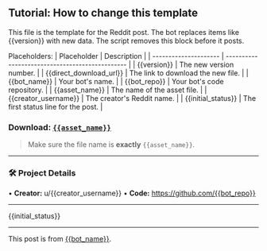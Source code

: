 <!-- TUTORIAL-START -->
Tutorial: How to change this template
-------------------------------------
This file is the template for the Reddit post.
The bot replaces items like {{version}} with new data.
The script removes this block before it posts.

Placeholders:
| Placeholder           | Description                                     |
| --------------------- | ----------------------------------------------- |
| {{version}}           | The new version number.                         |
| {{direct_download_url}} | The link to download the new file.              |
| {{bot_name}}          | Your bot's name.                                |
| {{bot_repo}}          | Your bot's code repository.                     |
| {{asset_name}}        | The name of the asset file.                     |
| {{creator_username}}  | The creator's Reddit name.                      |
| {{initial_status}}    | The first status line for the post.             |
<!-- TUTORIAL-END -->

### **Download:** [`{{asset_name}}`]({{direct_download_url}})

> Make sure the file name is **exactly** `{{asset_name}}`.

---

### 🛠️ Project Details
• **Creator:** u/{{creator_username}}
• **Code:** https://github.com/{{bot_repo}}

---

{{initial_status}}

---

This post is from [{{bot_name}}](https://github.com/{{bot_repo}}).
